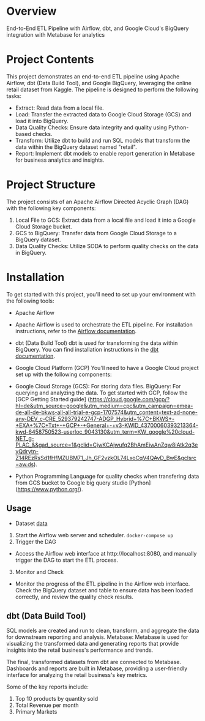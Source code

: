 Overview
========

End-to-End ETL Pipeline with Airflow, dbt, and Google Cloud's BigQuery integration with Metabase for analytics

Project Contents
================

This project demonstrates an end-to-end ETL pipeline using Apache Airflow, dbt (Data Build Tool), and Google BigQuery, leveraging the online retail dataset from Kaggle. The pipeline is designed to perform the following tasks:

- Extract: Read data from a local file.
- Load: Transfer the extracted data to Google Cloud Storage (GCS) and load it into BigQuery.
- Data Quality Checks: Ensure data integrity and quality using Python-based checks.
- Transform: Utilize dbt to build and run SQL models that transform the data within the BigQuery dataset named "retail".
- Report: Implement dbt models to enable report generation in Metabase for business analytics and insights.

Project Structure
===========================
The project consists of an Apache Airflow Directed Acyclic Graph (DAG) with the following key components:

1. Local File to GCS: Extract data from a local file and load it into a Google Cloud Storage bucket.
2. GCS to BigQuery: Transfer data from Google Cloud Storage to a BigQuery dataset.
3. Data Quality Checks: Utilize SODA to perform quality checks on the data in BigQuery.


Installation
=================================
To get started with this project, you'll need to set up your environment with the following tools:

- Apache Airflow
- Apache Airflow is used to orchestrate the ETL pipeline. For installation instructions, refer to the [Airflow documentation](https://airflow.apache.org/docs/apache-airflow/stable/installation/index.html).
- dbt (Data Build Tool)
dbt is used for transforming the data within BigQuery. You can find installation instructions in the [dbt documentation](https://docs.getdbt.com/docs/build/documentation).
- Google Cloud Platform (GCP) You'll need to have a Google Cloud project set up with the following components:
- Google Cloud Storage (GCS): For storing data files.
BigQuery: For querying and analyzing the data.
To get started with GCP, follow the [GCP Getting Started guide] (https://cloud.google.com/gcp/?hl=de&utm_source=google&utm_medium=cpc&utm_campaign=emea-de-all-de-bkws-all-all-trial-e-gcp-1707574&utm_content=text-ad-none-any-DEV_c-CRE_529379242747-ADGP_Hybrid+%7C+BKWS+-+EXA+%7C+Txt+-+GCP+-+General+-+v3-KWID_43700060393213364-kwd-6458750523-userloc_9043130&utm_term=KW_google%20cloud-NET_g-PLAC_&&gad_source=1&gclid=CjwKCAjwufq2BhAmEiwAnZqw8iAtk2q3eyQdrytn-Z14REzRsSd1fHfMZUBM71_Jh_GF2vzkOL74LxoCqV4QAvD_BwE&gclsrc=aw.ds).


- Python Programming Language for quality checks when transfering data from GCS bucket to Google big query studio [Python] (https://www.python.org/).

Usage
-----------------------

- Dataset
  [data](https://www.kaggle.com/datasets/tunguz/online-retail)
1. Start the Airflow web server and scheduler.
`docker-compose up`
2. Trigger the DAG
- Access the Airflow web interface at http://localhost:8080, and manually trigger the DAG to start the ETL process.
3. Monitor and Check
- Monitor the progress of the ETL pipeline in the Airflow web interface. Check the BigQuery dataset and table to ensure data has been loaded correctly, and review the quality check results.

dbt (Data Build Tool)
-----------------------
SQL models are created and run to clean, transform, and aggregate the data for downstream reporting and analysis.
Metabase: Metabase is used for visualizing the transformed data and generating reports that provide insights into the retail business's performance and trends.

The final, transformed datasets from dbt are connected to Metabase.
Dashboards and reports are built in Metabase, providing a user-friendly interface for analyzing the retail business's key metrics.

Some of the key reports include:
1. Top 10 products by quantity sold
2. Total Revenue per month
3. Primary Markets





